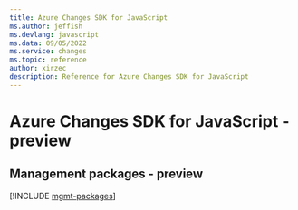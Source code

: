 ```yaml
---
title: Azure Changes SDK for JavaScript
ms.author: jeffish
ms.devlang: javascript
ms.data: 09/05/2022
ms.service: changes
ms.topic: reference
author: xirzec
description: Reference for Azure Changes SDK for JavaScript
---
```

# Azure Changes SDK for JavaScript - preview

## Management packages - preview
[!INCLUDE [mgmt-packages](changes-mgmt-index.md)]
